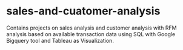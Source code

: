 # sales-and-cuatomer-analysis
Contains projects on sales analysis and customer analysis with RFM analysis based on available transaction data using SQL with Google Bigquery tool and Tableau as Visualization.
